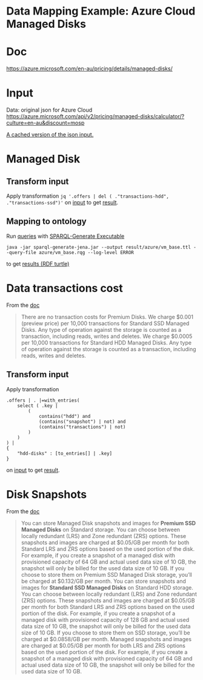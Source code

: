 # Data Mapping Example: Azure Cloud Managed Disks
# Doc
https://azure.microsoft.com/en-au/pricing/details/managed-disks/

# Input
Data: original json for Azure Cloud
https://azure.microsoft.com/api/v2/pricing/managed-disks/calculator/?culture=en-au&discount=mosp

[A cached version of the json input.](../data/azure/managed-disks.json)

# Managed Disk
## Transform input
Apply transformation `jq '.offers | del ( ."transactions-hdd", ."transactions-ssd")'`
on [input](#input)
to get [result](../jq/azure/managed-disks.json).

## Mapping to ontology
Run [queries](../sparql-generate/azure/managed-disks.rqg)
with [SPARQL-Generate Executable](#SPARQL-Generate-Executable)
```
java -jar sparql-generate-jena.jar --output result/azure/vm_base.ttl --query-file azure/vm_base.rqg --log-level ERROR
```
to get [results (RDF turtle)](../sparql-generate/result/azure/vm_base.ttl)

# Data transactions cost
From the [doc](#doc)
>There are no transaction costs for Premium Disks.
>We charge $0.001 (preview price) per 10,000 transactions for Standard SSD Managed Disks. Any type of operation against the storage is counted as a transaction, including reads, writes and deletes.
>We charge $0.0005 per 10,000 transactions for Standard HDD Managed Disks. Any type of operation against the storage is counted as a transaction, including reads, writes and deletes.

## Transform input
Apply transformation
```
.offers | . |=with_entries(
    select ( .key |
        (
            contains("hdd") and
            (contains("snapshot") | not) and
            (contains("transactions") | not)
        )
    )
) |
{
    "hdd-disks" : [to_entries[] | .key]
}
```
on [input](#input)
to get [result](../jq/azure/managed-disks-hdd.json).

# Disk Snapshots
From the [doc](#doc)
>You can store Managed Disk snapshots and images for **Premium SSD Managed Disks** on Standard storage. You can choose between locally redundant (LRS) and Zone redundant (ZRS) options. These snapshots and images are charged at $0.05/GB per month for both Standard LRS and ZRS options based on the used portion of the disk. For example, if you create a snapshot of a managed disk with provisioned capacity of 64 GB and actual used data size of 10 GB, the snapshot will only be billed for the used data size of 10 GB. If you choose to store them on Premium SSD Managed Disk storage, you’ll be charged at $0.132/GB per month.
>You can store snapshots and images for **Standard SSD Managed Disks** on Standard HDD storage. You can choose between locally redundant (LRS) and Zone redundant (ZRS) options. These snapshots and images are charged at $0.05/GB per month for both Standard LRS and ZRS options based on the used portion of the disk. For example, if you create a snapshot of a managed disk with provisioned capacity of 128 GB and actual used data size of 10 GB, the snapshot will only be billed for the used data size of 10 GB. If you choose to store them on SSD storage, you’ll be charged at $0.0858/GB per month.
>Managed snapshots and images are charged at $0.05/GB per month for both LRS and ZRS options based on the used portion of the disk. For example, if you create a snapshot of a managed disk with provisioned capacity of 64 GB and actual used data size of 10 GB, the snapshot will only be billed for the used data size of 10 GB.